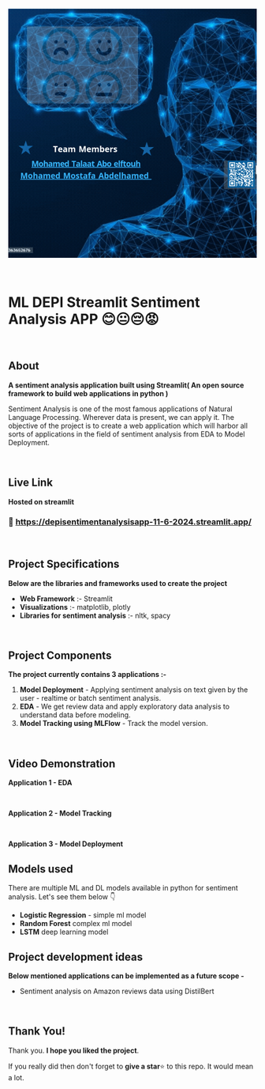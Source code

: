 ![TantaMLGroup (1600 × 840 px) (3)](https://github.com/mohamedtalaat2020/Streamlit_ML_DEPI_APP/blob/master/Sentiment%20Analysis.gif?raw=true)

<br>

# ML DEPI Streamlit Sentiment Analysis APP 😊😐😔😡

<br>

## About
**A sentiment analysis application built using Streamlit( An open source framework to build web applications in python )**

Sentiment Analysis is one of the most famous applications of Natural Language Processing. Wherever data is present, we can apply it. The objective of the project is to create a web application which will harbor all sorts of applications in the field of sentiment analysis from EDA to Model Deployment.

<br>

## Live Link
**Hosted on streamlit**

### 🔗 https://depisentimentanalysisapp-11-6-2024.streamlit.app/
<br>

## Project Specifications

**Below are the libraries and frameworks used to create the project**
- **Web Framework** :- Streamlit
- **Visualizations** :- matplotlib, plotly
- **Libraries for sentiment analysis** :-  nltk, spacy

<br>

## Project Components

**The project currently contains 3 applications :-**
1. **Model Deployment** - Applying sentiment analysis on text given by the user - realtime or batch sentiment analysis.
2. **EDA** - We get review data and apply exploratory data analysis to understand data before modeling.
3. **Model Tracking using MLFlow** - Track the model version.

<br>

## Video Demonstration

**Application 1 - EDA**          


<br>

**Application 2 - Model Tracking**   


<br>

**Application 3 - Model Deployment** 




## Models used
There are multiple ML and DL models available in python for sentiment analysis. Let's see them below 👇

- **Logistic Regression** - simple ml model
- **Random Forest**  complex ml model
- **LSTM** deep learning model


## Project development ideas

**Below mentioned applications can be implemented as a future scope -**
- Sentiment analysis on Amazon reviews data using DistilBert

<br>

## Thank You!
Thank you. **I hope you liked the project**. 

If you really did then don't forget to **give a star**⭐ to this repo. It would mean a lot.
